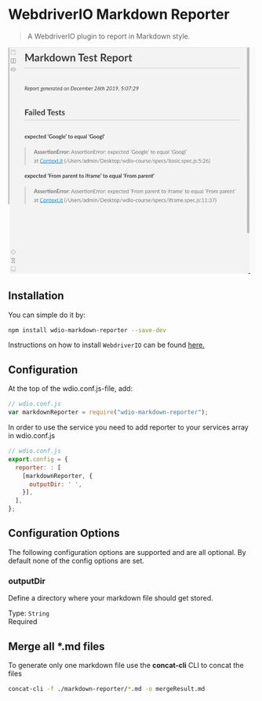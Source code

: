 # WebdriverIO Markdown Reporter

> A WebdriverIO plugin to report in Markdown style.

![Reporter](./img/reporter.png)

## Installation

You can simple do it by:

```bash
npm install wdio-markdown-reporter --save-dev
```

Instructions on how to install `WebdriverIO` can be found [here.](https://webdriver.io/docs/gettingstarted.html)

## Configuration

At the top of the wdio.conf.js-file, add:

```js
// wdio.conf.js
var markdownReporter = require("wdio-markdown-reporter");
```

In order to use the service you need to add reporter to your services array in wdio.conf.js

```js
// wdio.conf.js
export.config = {
  reporter: : [
    [markdownReporter, {
      outputDir: ' ',
    }],
  ],
};
```

## Configuration Options

The following configuration options are supported and are all optional.
By default none of the config options are set.

### outputDir

Define a directory where your markdown file should get stored.

Type: `String`<br>
Required

## Merge all \*.md files

To generate only one markdown file use the **concat-cli** CLI to concat the files

```bash
concat-cli -f ./markdown-reporter/*.md -o mergeResult.md

```
